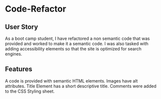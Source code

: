 # Code-Refactor 

## User Story 
 As a boot camp student, I have refactored a non semantic code that was provided and worked to make it a semantic code. I was also tasked with adding accessibility elements so that the site is optimized for search engines.
 
 ## Features 
A code is provided with semantic HTML elements. 
Images have alt attributes. 
Title Element has a short descriptive title. 
Comments were added to the CSS Styling sheet. 
